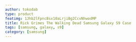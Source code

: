 ```yaml
---
author: tokodab
type: product
featimg: 1Jhb2lFpncBsx10aLrjiBg2CcvNhwodMP
title: Rick Grimes The Walking Dead Samsung Galaxy S9 Case
tags: [samsung, galaxy, s9]
category: [samsung]
---
```

